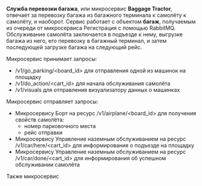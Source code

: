 **Служба перевозки багажа**, или микросервис **Baggage Tractor**, отвечает за перевозку багажа из багажного терминала к самолёту к самолёту, и наоборот.
Сервис работает с объектом **багаж**, получаемым из очереди от микросервиса Регистрация с помощью RabbitMQ.
Обслуживание самолёта заключается в подъезде к нему, выгрузке багажа из него, его перевозку в багажный терминал, и затем последующей загрузке багажа на следующий рейс.

Микросервис принимает запросы:

- /v1/go_parking/<board_id> для отправления одной из машинок на площадку
- /v1/do_action/<cart_id> для начала обслуживания самолёта
- /v1/visuals для отправления визуализатору данных о машинках

Микросервис отправляет запросы:

- Микросервису Борт на ресурс /v1/airplane/<board_id> для получения свойств самолёта:
    - номер парковочного места
    - рейс отправки
- Микросервису Управление наземным обслуживанием на ресурс /v1/car/here/<cart_id> для информирования о подъезде на площадку
- Микросервису Управление наземным обслуживанием на ресурс /v1/car/done/<cart_id> для информирования об успешном обслуживании самолёта

Также микросервис

